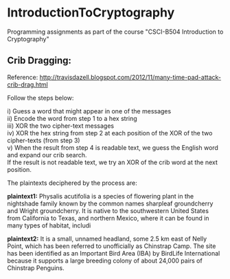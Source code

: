 # IntroductionToCryptography
Programming assignments as part of the course "CSCI-B504 Introduction to Cryptography"

## Crib Dragging:
Reference: http://travisdazell.blogspot.com/2012/11/many-time-pad-attack-crib-drag.html

Follow the steps below:

i)   Guess a word that might appear in one of the messages<br>
ii)  Encode the word from step 1 to a hex string<br>
iii) XOR the two cipher-text messages<br>
iv)  XOR the hex string from step 2 at each position of the XOR of the two cipher-texts (from step 3)<br>
v)   When the result from step 4 is readable text, we guess the English word and expand our crib search.<br>
     If the result is not readable text, we try an XOR of the crib word at the next position.<br>
     
The plaintexts deciphered by the process are:

**plaintext1:**
Physalis acutifolia is a species of flowering plant in the nightshade family known by the common names sharpleaf groundcherry and Wright groundcherry. It is native to the southwestern United States from California to Texas, and northern Mexico, where it can be found in many types of habitat, includi

**plaintext2:**
It is a small, unnamed headland, some 2.5 km east of Nelly Point, which has been referred to unofficially as Chinstrap Camp. The site has been identified as an Important Bird Area (IBA) by BirdLife International because it supports a large breeding colony of about 24,000 pairs of Chinstrap Penguins.

